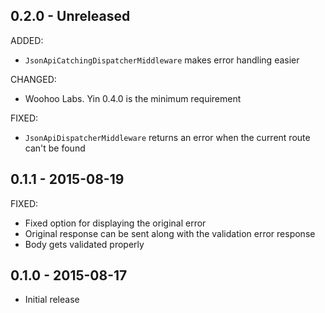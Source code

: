 ## 0.2.0 - Unreleased

ADDED:

- `JsonApiCatchingDispatcherMiddleware` makes error handling easier

CHANGED:

- Woohoo Labs. Yin 0.4.0 is the minimum requirement

FIXED:

- `JsonApiDispatcherMiddleware` returns an error when the current route can't be found

## 0.1.1 - 2015-08-19

FIXED:

- Fixed option for displaying the original error
- Original response can be sent along with the validation error response
- Body gets validated properly

## 0.1.0 - 2015-08-17

- Initial release

